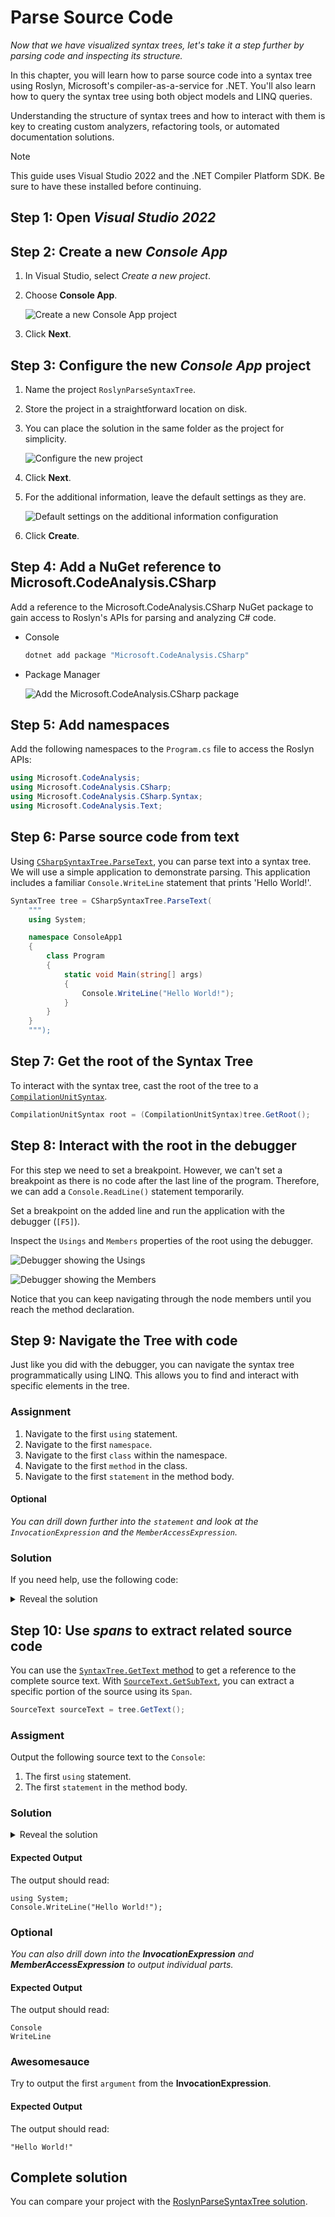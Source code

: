 # Parse Source Code

*Now that we have visualized syntax trees, let's take it a step further by parsing code and inspecting its structure.*

In this chapter, you will learn how to parse source code into a syntax tree using Roslyn, Microsoft's compiler-as-a-service for .NET.
You'll also learn how to query the syntax tree using both object models and LINQ queries.

Understanding the structure of syntax trees and how to interact with them is key to creating custom analyzers, refactoring tools, or automated documentation solutions.

> [!NOTE]
> This guide uses Visual Studio 2022 and the .NET Compiler Platform SDK. Be sure to have these installed before continuing.

## Step 1: Open *Visual Studio 2022*

## Step 2: Create a new *Console App*

1. In Visual Studio, select *Create a new project*.
2. Choose **Console App**.

   ![Create a new Console App project](images/02/create-project.png)

3. Click **Next**.

## Step 3: Configure the new *Console App* project

1. Name the project `RoslynParseSyntaxTree`.
2. Store the project in a straightforward location on disk.
3. You can place the solution in the same folder as the project for simplicity.

   ![Configure the new project](images/02/configure-new-project.png)

4. Click **Next**.
5. For the additional information, leave the default settings as they are.

   ![Default settings on the additional information configuration](images/02/configure-additional-information.png)

6. Click **Create**.

## Step 4: Add a NuGet reference to Microsoft.CodeAnalysis.CSharp

Add a reference to the Microsoft.CodeAnalysis.CSharp NuGet package to gain access to Roslyn's APIs for parsing and analyzing C# code.

* Console

  ```powershell
  dotnet add package "Microsoft.CodeAnalysis.CSharp"
  ```

* Package Manager

  ![Add the Microsoft.CodeAnalysis.CSharp package](images/02/nuget-reference.png)

## Step 5: Add namespaces

Add the following namespaces to the `Program.cs` file to access the Roslyn APIs:

```csharp
using Microsoft.CodeAnalysis;
using Microsoft.CodeAnalysis.CSharp;
using Microsoft.CodeAnalysis.CSharp.Syntax;
using Microsoft.CodeAnalysis.Text;
```

## Step 6: Parse source code from text

Using [`CSharpSyntaxTree.ParseText`][SDK_PARSETEXT], you can parse text into a syntax tree.
We will use a simple application to demonstrate parsing. This application includes a familiar `Console.WriteLine` statement that prints 'Hello World!'.

```csharp
SyntaxTree tree = CSharpSyntaxTree.ParseText(
    """
    using System;

    namespace ConsoleApp1
    {
        class Program
        {
            static void Main(string[] args)
            {
                Console.WriteLine("Hello World!");
            }
        }
    }
    """);
```

## Step 7: Get the root of the Syntax Tree

To interact with the syntax tree, cast the root of the tree to a [`CompilationUnitSyntax`][SDK_COMPILATIONUNITSYNTAX].

```csharp
CompilationUnitSyntax root = (CompilationUnitSyntax)tree.GetRoot();
```

## Step 8: Interact with the root in the debugger

For this step we need to set a breakpoint. However, we can't set a breakpoint as there is no code after the last line of the program.
Therefore, we can add a `Console.ReadLine()` statement temporarily.

Set a breakpoint on the added line and run the application with the debugger (`[F5]`).

Inspect the `Usings` and `Members` properties of the root using the debugger.

![Debugger showing the `Usings`](images/02/debugger-usings.png)

![Debugger showing the `Members`](images/02/debugger-members.png)

Notice that you can keep navigating through the node members until you reach the method declaration.

## Step 9: Navigate the Tree with code

Just like you did with the debugger, you can navigate the syntax tree programmatically using LINQ.
This allows you to find and interact with specific elements in the tree.

### Assignment

1. Navigate to the first `using` statement.
2. Navigate to the first `namespace`.
3. Navigate to the first `class` within the namespace.
4. Navigate to the first `method` in the class.
5. Navigate to the first `statement` in the method body.

#### Optional

*You can drill down further into the `statement` and look at the `InvocationExpression` and the `MemberAccessExpression`.*

### Solution

If you need help, use the following code:

<details>
<summary>Reveal the solution</summary>

```csharp
UsingDirectiveSyntax @using = root.Usings.First();
NamespaceDeclarationSyntax @namespace = root.Members.OfType<NamespaceDeclarationSyntax>().First();
ClassDeclarationSyntax @class = @namespace.Members.OfType<ClassDeclarationSyntax>().First();
MethodDeclarationSyntax method = @class.Members.OfType<MethodDeclarationSyntax>().First();
ExpressionStatementSyntax expressionStatement = method.Body!.Statements.OfType<ExpressionStatementSyntax>().First();
```

</details>

## Step 10: Use *spans* to extract related source code

You can use the [`SyntaxTree.GetText` method][SDK_GETTEXT] to get a reference to the complete source text.
With [`SourceText.GetSubText`][SDK_GETSUBTEXT], you can extract a specific portion of the source using its `Span`.

```csharp
SourceText sourceText = tree.GetText();
```

### Assigment

Output the following source text to the `Console`:

1. The first `using` statement.
2. The first `statement` in the method body.

### Solution

<details>
<summary>Reveal the solution</summary>

```csharp
Console.WriteLine(sourceText.GetSubText(@using.Span));
Console.WriteLine(sourceText.GetSubText(expressionStatement.Span));
```

</details>

#### Expected Output

The output should read:

```plaintext
using System;
Console.WriteLine("Hello World!");
```

### Optional

*You can also drill down into the **InvocationExpression** and **MemberAccessExpression** to output individual parts.*

#### Expected Output

The output should read:

```plaintext
Console
WriteLine
```

### Awesomesauce

Try to output the first `argument` from the **InvocationExpression**.

#### Expected Output

The output should read:

```plaintext
"Hello World!"
```

## Complete solution

You can compare your project with the [RoslynParseSyntaxTree solution](solutions/02/RoslynParseSyntaxTree).

[SDK_PARSETEXT]: https://learn.microsoft.com/dotnet/api/microsoft.codeanalysis.csharp.csharpsyntaxtree.parsetext?wt.mc_id=AZ-MVP-5004268
[SDK_COMPILATIONUNITSYNTAX]: https://learn.microsoft.com/dotnet/api/microsoft.codeanalysis.csharp.syntax.compilationunitsyntax?wt.mc_id=AZ-MVP-5004268
[SDK_GETTEXT]: https://learn.microsoft.com/dotnet/api/microsoft.codeanalysis.syntaxtree.gettext?wt.mc_id=AZ-MVP-5004268
[SDK_GETSUBTEXT]: https://learn.microsoft.com/en-us/dotnet/api/microsoft.codeanalysis.text.sourcetext.getsubtext?wt.mc_id=AZ-MVP-5004268
